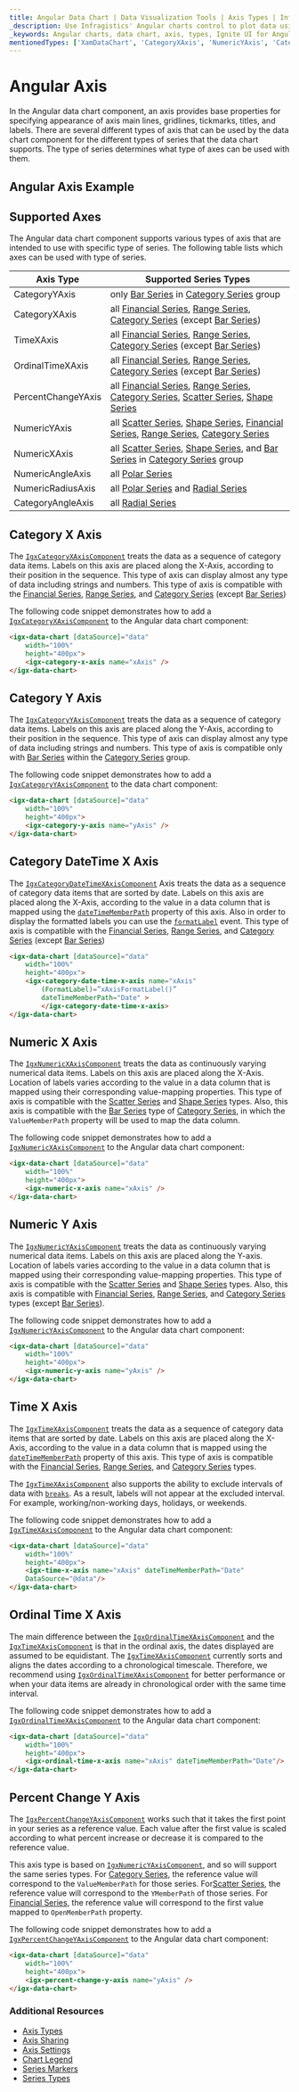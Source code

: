 ```yaml
---
title: Angular Data Chart | Data Visualization Tools | Axis Types | Infragistics
_description: Use Infragistics' Angular charts control to plot data using different axis types such as numeric, category and date time axis. Learn about our Ignite UI for Angular graph axis!
_keywords: Angular charts, data chart, axis, types, Ignite UI for Angular, Infragistics
mentionedTypes: ['XamDataChart', 'CategoryXAxis', 'NumericYAxis', 'CategoryDateTimeXAxis']
---
```


# Angular Axis

In the Angular data chart component, an axis provides base properties for specifying appearance of axis main lines, gridlines, tickmarks, titles, and labels. There are several different types of axis that can be used by the data chart component for the different types of series that the data chart supports. The type of series determines what type of axes can be used with them.

## Angular Axis Example

<code-view style="height: 500px" 
           data-demos-base-url="{environment:dvDemosBaseUrl}" 
           iframe-src="{environment:dvDemosBaseUrl}/charts/data-chart-axis-types" 
           alt="Angular Axis Example" 
           github-src="charts/data-chart/axis-types">
</code-view>

<div class="divider--half"></div>

## Supported Axes

The Angular data chart component supports various types of axis that are intended to use with specific type of series. The following table lists which axes can be used with type of series.

| Axis Type          | Supported Series Types                                                                                                                                                                                                                                                           |
| ------------------ | -------------------------------------------------------------------------------------------------------------------------------------------------------------------------------------------------------------------------------------------------------------------------------- |
| CategoryYAxis      | only [Bar Series](data-chart-type-category-bar-series.md) in [Category Series](data-chart-type-category-series.md) group                                                                                                                                                         |
| CategoryXAxis      | all [Financial Series](data-chart-type-financial-series.md), [Range Series](data-chart-type-range-series.md),  [Category Series](data-chart-type-category-series.md) (except [Bar Series](data-chart-type-category-bar-series.md))                                               |
| TimeXAxis          | all [Financial Series](data-chart-type-financial-series.md), [Range Series](data-chart-type-range-series.md),  [Category Series](data-chart-type-category-series.md) (except [Bar Series](data-chart-type-category-bar-series.md))                                               |
| OrdinalTimeXAxis   | all [Financial Series](data-chart-type-financial-series.md), [Range Series](data-chart-type-range-series.md),  [Category Series](data-chart-type-category-series.md) (except [Bar Series](data-chart-type-category-bar-series.md))                                               |
| PercentChangeYAxis | all [Financial Series](data-chart-type-financial-series.md), [Range Series](data-chart-type-range-series.md), [Category Series](data-chart-type-category-series.md), [Scatter Series](data-chart-type-scatter-bubble-series.md), [Shape Series](data-chart-type-shape-series.md) |
| NumericYAxis       | all [Scatter Series](data-chart-type-scatter-bubble-series.md), [Shape Series](data-chart-type-shape-series.md), [Financial Series](data-chart-type-financial-series.md), [Range Series](data-chart-type-range-series.md), [Category Series](data-chart-type-category-series.md) |
| NumericXAxis       | all [Scatter Series](data-chart-type-scatter-bubble-series.md), [Shape Series](data-chart-type-shape-series.md), and [Bar Series](data-chart-type-category-bar-series.md) in [Category Series](data-chart-type-category-series.md) group                                         |
| NumericAngleAxis   | all [Polar Series](data-chart-type-polar-series.md)                                                                                                                                                                                                                              |
| NumericRadiusAxis  | all [Polar Series](data-chart-type-polar-series.md) and [Radial Series](data-chart-type-radial-series.md)                                                                                                                                                                        |
| CategoryAngleAxis  | all  [Radial Series](data-chart-type-radial-series.md)                                                                                                                                                                                                                           |

## Category X Axis

The [`IgxCategoryXAxisComponent`]({environment:dvApiBaseUrl}/products/ignite-ui-angular/api/docs/typescript/latest/classes/igxcategoryxaxiscomponent.html) treats the data as a sequence of category data items. Labels on this axis are placed along the X-Axis, according to their position in the sequence. This type of axis can display almost any type of data including strings and numbers. This type of axis is compatible with the [Financial Series](data-chart-type-financial-series.md), [Range Series](data-chart-type-range-series.md),  and [Category Series](data-chart-type-category-series.md) (except [Bar Series](data-chart-type-category-bar-series.md))

The following code snippet demonstrates how to add a [`IgxCategoryXAxisComponent`]({environment:dvApiBaseUrl}/products/ignite-ui-angular/api/docs/typescript/latest/classes/igxcategoryxaxiscomponent.html) to the Angular data chart component:

```html
<igx-data-chart [dataSource]="data"
    width="100%"
    height="400px">
    <igx-category-x-axis name="xAxis" />
</igx-data-chart>
```

## Category Y Axis

The [`IgxCategoryYAxisComponent`]({environment:dvApiBaseUrl}/products/ignite-ui-angular/api/docs/typescript/latest/classes/igxcategoryyaxiscomponent.html) treats the data as a sequence of category data items. Labels on this axis are placed along the Y-Axis, according to their position in the sequence. This type of axis can display almost any type of data including strings and numbers. This type of axis is compatible only with [Bar Series](data-chart-type-category-bar-series.md) within the [Category Series](data-chart-type-category-series.md) group.

The following code snippet demonstrates how to add a [`IgxCategoryYAxisComponent`]({environment:dvApiBaseUrl}/products/ignite-ui-angular/api/docs/typescript/latest/classes/igxcategoryyaxiscomponent.html) to the data chart component:

```html
<igx-data-chart [dataSource]="data"
    width="100%"
    height="400px">
    <igx-category-y-axis name="yAxis" />
</igx-data-chart>
```

## Category DateTime X Axis

<!-- Angular, React, WebComponents -->

The [`IgxCategoryDateTimeXAxisComponent`]({environment:dvApiBaseUrl}/products/ignite-ui-angular/api/docs/typescript/latest/classes/igxcategorydatetimexaxiscomponent.html) Axis treats the data as a sequence of category data items that are sorted by date. Labels on this axis are placed along the X-Axis, according to the value in a data column that is mapped using the [`dateTimeMemberPath`]({environment:dvApiBaseUrl}/products/ignite-ui-angular/api/docs/typescript/latest/classes/igxtimeaxisbasecomponent.html#datetimememberpath) property of this axis. Also in order to display the formatted labels you can use the [`formatLabel`]({environment:dvApiBaseUrl}/products/ignite-ui-angular/api/docs/typescript/latest/classes/igxaxiscomponent.html#formatlabel) event.
This type of axis is compatible with the [Financial Series](data-chart-type-financial-series.md), [Range Series](data-chart-type-range-series.md), and [Category Series](data-chart-type-category-series.md) (except [Bar Series](data-chart-type-category-bar-series.md))

```html
<igx-data-chart [dataSource]="data"
    width="100%"
    height="400px">
    <igx-category-date-time-x-axis name="xAxis"
        (FormatLabel)=”xAxisFormatLabel()”
        dateTimeMemberPath="Date" >
        </igx-category-date-time-x-axis>
</igx-data-chart>
```

## Numeric X Axis

The [`IgxNumericXAxisComponent`]({environment:dvApiBaseUrl}/products/ignite-ui-angular/api/docs/typescript/latest/classes/igxnumericxaxiscomponent.html) treats the data as continuously varying numerical data items. Labels on this axis are placed along the X-Axis. Location of labels varies according to the value in a data column that is mapped using their corresponding value-mapping properties. This type of axis is compatible with the [Scatter Series](data-chart-type-scatter-bubble-series.md) and [Shape Series](data-chart-type-shape-series.md) types. Also, this axis is compatible with the [Bar Series](data-chart-type-category-bar-series.md) type of [Category Series](data-chart-type-category-series.md), in which the `ValueMemberPath` property will be used to map the data column.

The following code snippet demonstrates how to add a [`IgxNumericXAxisComponent`]({environment:dvApiBaseUrl}/products/ignite-ui-angular/api/docs/typescript/latest/classes/igxnumericxaxiscomponent.html) to the Angular data chart component:

```html
<igx-data-chart [dataSource]="data"
    width="100%"
    height="400px">
    <igx-numeric-x-axis name="xAxis" />
</igx-data-chart>
```

## Numeric Y Axis

The [`IgxNumericYAxisComponent`]({environment:dvApiBaseUrl}/products/ignite-ui-angular/api/docs/typescript/latest/classes/igxnumericyaxiscomponent.html) treats the data as continuously varying numerical data items. Labels on this axis are placed along the Y-axis. Location of labels varies according to the value in a data column that is mapped using their corresponding value-mapping properties. This type of axis is compatible with the [Scatter Series](data-chart-type-scatter-bubble-series.md) and [Shape Series](data-chart-type-shape-series.md) types. Also, this axis is compatible with [Financial Series](data-chart-type-financial-series.md), [Range Series](data-chart-type-range-series.md), and [Category Series](data-chart-type-category-series.md) types (except [Bar Series](data-chart-type-category-bar-series.md)).

The following code snippet demonstrates how to add a [`IgxNumericYAxisComponent`]({environment:dvApiBaseUrl}/products/ignite-ui-angular/api/docs/typescript/latest/classes/igxnumericyaxiscomponent.html) to the Angular data chart component:

```html
<igx-data-chart [dataSource]="data"
    width="100%"
    height="400px">
    <igx-numeric-y-axis name="yAxis" />
</igx-data-chart>
```

## Time X Axis

The [`IgxTimeXAxisComponent`]({environment:dvApiBaseUrl}/products/ignite-ui-angular/api/docs/typescript/latest/classes/igxtimexaxiscomponent.html) treats the data as a sequence of category data items that are sorted by date. Labels on this axis are placed along the X-Axis, according to the value in a data column that is mapped using the [`dateTimeMemberPath`]({environment:dvApiBaseUrl}/products/ignite-ui-angular/api/docs/typescript/latest/classes/igxtimeaxisbasecomponent.html#datetimememberpath) property of this axis. This type of axis is compatible with the [Financial Series](data-chart-type-financial-series.md), [Range Series](data-chart-type-range-series.md), and [Category Series](data-chart-type-category-series.md) types.

The [`IgxTimeXAxisComponent`]({environment:dvApiBaseUrl}/products/ignite-ui-angular/api/docs/typescript/latest/classes/igxtimexaxiscomponent.html) also supports the ability to exclude intervals of data with [`breaks`]({environment:dvApiBaseUrl}/products/ignite-ui-angular/api/docs/typescript/latest/classes/igxtimexaxiscomponent.html#breaks). As a result, labels will not appear at the excluded interval. For example, working/non-working days, holidays, or weekends.

The following code snippet demonstrates how to add a [`IgxTimeXAxisComponent`]({environment:dvApiBaseUrl}/products/ignite-ui-angular/api/docs/typescript/latest/classes/igxtimexaxiscomponent.html) to the Angular data chart component:

```html
<igx-data-chart [dataSource]="data"
    width="100%"
    height="400px">
    <igx-time-x-axis name="xAxis" dateTimeMemberPath="Date"
    DataSource="@data"/>
</igx-data-chart>
```

## Ordinal Time X Axis

The main difference between the [`IgxOrdinalTimeXAxisComponent`]({environment:dvApiBaseUrl}/products/ignite-ui-angular/api/docs/typescript/latest/classes/igxordinaltimexaxiscomponent.html) and the [`IgxTimeXAxisComponent`]({environment:dvApiBaseUrl}/products/ignite-ui-angular/api/docs/typescript/latest/classes/igxtimexaxiscomponent.html) is that in the ordinal axis, the dates displayed are assumed to be equidistant. The [`IgxTimeXAxisComponent`]({environment:dvApiBaseUrl}/products/ignite-ui-angular/api/docs/typescript/latest/classes/igxtimexaxiscomponent.html) currently sorts and aligns the dates according to a chronological timescale. Therefore, we recommend using [`IgxOrdinalTimeXAxisComponent`]({environment:dvApiBaseUrl}/products/ignite-ui-angular/api/docs/typescript/latest/classes/igxordinaltimexaxiscomponent.html) for better performance or when your data items are already in chronological order with the same time interval.

The following code snippet demonstrates how to add a [`IgxOrdinalTimeXAxisComponent`]({environment:dvApiBaseUrl}/products/ignite-ui-angular/api/docs/typescript/latest/classes/igxordinaltimexaxiscomponent.html) to the Angular data chart component:

```html
<igx-data-chart [dataSource]="data"
    width="100%"
    height="400px">
    <igx-ordinal-time-x-axis name="xAxis" dateTimeMemberPath="Date"/>
</igx-data-chart>
```

## Percent Change Y Axis

The [`IgxPercentChangeYAxisComponent`]({environment:dvApiBaseUrl}/products/ignite-ui-angular/api/docs/typescript/latest/classes/igxpercentchangeyaxiscomponent.html) works such that it takes the first point in your series as a reference value. Each value after the first value is scaled according to what percent increase or decrease it is compared to the reference value.

This axis type is based on [`IgxNumericYAxisComponent`]({environment:dvApiBaseUrl}/products/ignite-ui-angular/api/docs/typescript/latest/classes/igxnumericyaxiscomponent.html), and so will support the same series types. For [Category Series](data-chart-type-category-series.md), the reference value will correspond to the `ValueMemberPath` for those series. For[Scatter Series](data-chart-type-scatter-bubble-series.md), the reference value will correspond to the `YMemberPath` of those series. For [Financial Series](data-chart-type-financial-series.md), the reference value will correspond to the first value mapped to `OpenMemberPath` property.

The following code snippet demonstrates how to add a [`IgxPercentChangeYAxisComponent`]({environment:dvApiBaseUrl}/products/ignite-ui-angular/api/docs/typescript/latest/classes/igxpercentchangeyaxiscomponent.html) to the Angular data chart component:

```html
<igx-data-chart [dataSource]="data"
    width="100%"
    height="400px">
    <igx-percent-change-y-axis name="yAxis" />
</igx-data-chart>
```

### Additional Resources

-   [Axis Types](data-chart-axis-types.md)
-   [Axis Sharing](data-chart-axis-sharing.md)
-   [Axis Settings](data-chart-axis-settings.md)
-   [Chart Legend](data-chart-legends.md)
-   [Series Markers](data-chart-series-markers.md)
-   [Series Types](data-chart-series-types.md)
